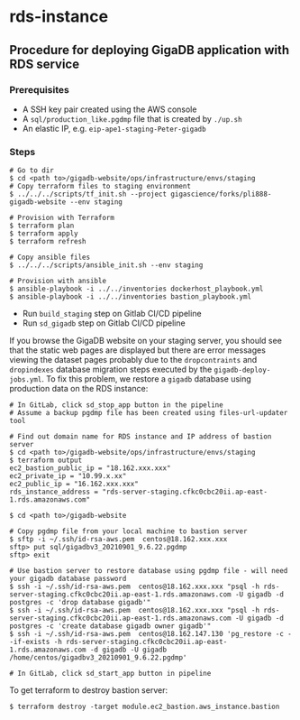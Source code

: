 # rds-instance

## Procedure for deploying GigaDB application with RDS service

### Prerequisites

* A SSH key pair created using the AWS console
* A `sql/production_like.pgdmp` file that is created by `./up.sh`
* An elastic IP, e.g. `eip-ape1-staging-Peter-gigadb`

### Steps

```
# Go to dir
$ cd <path to>/gigadb-website/ops/infrastructure/envs/staging
# Copy terraform files to staging environment
$ ../../../scripts/tf_init.sh --project gigascience/forks/pli888-gigadb-website --env staging

# Provision with Terraform
$ terraform plan  
$ terraform apply
$ terraform refresh

# Copy ansible files
$ ../../../scripts/ansible_init.sh --env staging

# Provision with ansible
$ ansible-playbook -i ../../inventories dockerhost_playbook.yml
$ ansible-playbook -i ../../inventories bastion_playbook.yml
```

* Run `build_staging` step on Gitlab CI/CD pipeline
* Run `sd_gigadb` step on Gitlab CI/CD pipeline

If you browse the GigaDB website on your staging server, you should see that the static web pages are displayed but there are error messages viewing the dataset pages probably due to the `dropcontraints` and `dropindexes` database migration steps executed by the `gigadb-deploy-jobs.yml`. To fix this problem, we restore a `gigadb` database using production data on the RDS instance:

```
# In GitLab, click sd_stop_app button in the pipeline
# Assume a backup pgdmp file has been created using files-url-updater tool

# Find out domain name for RDS instance and IP address of bastion server
$ cd <path to>/gigadb-website/ops/infrastructure/envs/staging
$ terraform output
ec2_bastion_public_ip = "18.162.xxx.xxx"
ec2_private_ip = "10.99.x.xx"
ec2_public_ip = "16.162.xxx.xxx"
rds_instance_address = "rds-server-staging.cfkc0cbc20ii.ap-east-1.rds.amazonaws.com"

$ cd <path to>/gigadb-website

# Copy pgdmp file from your local machine to bastion server
$ sftp -i ~/.ssh/id-rsa-aws.pem  centos@18.162.xxx.xxx
sftp> put sql/gigadbv3_20210901_9.6.22.pgdmp
sftp> exit

# Use bastion server to restore database using pgdmp file - will need your gigadb database password
$ ssh -i ~/.ssh/id-rsa-aws.pem  centos@18.162.xxx.xxx "psql -h rds-server-staging.cfkc0cbc20ii.ap-east-1.rds.amazonaws.com -U gigadb -d postgres -c 'drop database gigadb'"
$ ssh -i ~/.ssh/id-rsa-aws.pem  centos@18.162.xxx.xxx "psql -h rds-server-staging.cfkc0cbc20ii.ap-east-1.rds.amazonaws.com -U gigadb -d postgres -c 'create database gigadb owner gigadb'"
$ ssh -i ~/.ssh/id-rsa-aws.pem  centos@18.162.147.130 'pg_restore -c --if-exists -h rds-server-staging.cfkc0cbc20ii.ap-east-1.rds.amazonaws.com -d gigadb -U gigadb /home/centos/gigadbv3_20210901_9.6.22.pgdmp'

# In GitLab, click sd_start_app button in pipeline
```

To get terraform to destroy bastion server:
```
$ terraform destroy -target module.ec2_bastion.aws_instance.bastion
```